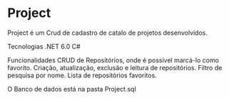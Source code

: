 # Project
Project é um Crud de cadastro de catalo de projetos desenvolvidos.

Tecnologias
.NET 6.0
C#

Funcionalidades
CRUD de Repositórios, onde é possivel marcá-lo como favorito.
Criação, atualização, exclusão e leitura de repositórios.
Filtro de pesquisa por nome.
Lista de repositórios favoritos.


O Banco de dados está na pasta Project.sql
